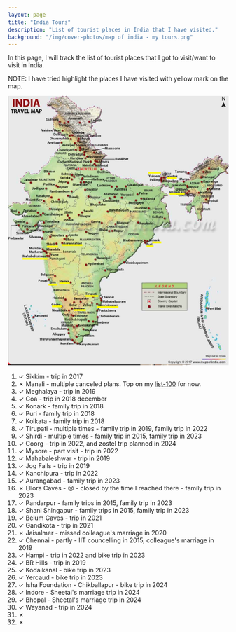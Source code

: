 ```yaml
---
layout: page
title: "India Tours"
description: "List of tourist places in India that I have visited."
background: "/img/cover-photos/map of india - my tours.png"
---
```


In this page, I will track the list of tourist places that I got to visit/want to visit in India.

NOTE: I have tried highlight the places I have visited with yellow mark on the map.

<img src="/img/cover-photos/map of india - my tours.png" alt="list of tourist places I have visited in India">

1. ✓ Sikkim - trip in 2017
1. ✗ Manali - multiple canceled plans. Top on my <a href="/list-100" title="list of 100 things to do" target="_blank">list-100</a> for now.
1. ✓ Meghalaya - trip in 2019
1. ✓ Goa - trip in 2018 december
1. ✓ Konark - family trip in 2018
1. ✓ Puri - family trip in 2018
1. ✓ Kolkata - family trip in 2018
1. ✓ Tirupati - multiple times - family trip in 2019, family trip in 2022
1. ✓ Shirdi - multiple times - family trip in 2015, family trip in 2023
1. ✓ Coorg - trip in 2022, and zostel trip planned in 2024
1. ✓ Mysore - part visit - trip in 2022
1. ✓ Mahabaleshwar - trip in 2019
1. ✓ Jog Falls - trip in 2019
1. ✓ Kanchipura - trip in 2022
1. ✓ Aurangabad - family trip in 2023
1. ✗ Ellora Caves - 😢 - closed by the time I reached there - family trip in 2023
1. ✓ Pandarpur - family trips in 2015, family trip in 2023
1. ✓ Shani Shingapur - family trips in 2015, family trip in 2023
1. ✓ Belum Caves - trip in 2021
1. ✓ Gandikota - trip in 2021
1. ✗ Jaisalmer - missed colleague's marriage in 2020
1. ✓ Chennai - partly - IIT councelling in 2015, colleague's marriage in 2019
1. ✓ Hampi - trip in 2022 and bike trip in 2023
1. ✓ BR Hills - trip in 2019
1. ✓ Kodaikanal - bike trip in 2023
1. ✓ Yercaud - bike trip in 2023
1. ✓ Isha Foundation - Chikballapur - bike trip in 2024
1. ✓ Indore - Sheetal's marriage trip in 2024
1. ✓ Bhopal - Sheetal's marriage trip in 2024
1. ✓ Wayanad - trip in 2024
1. ✗
1. ✗
